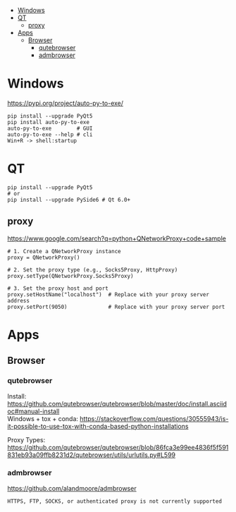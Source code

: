 <!-- TOC -->

- [Windows](#windows)
- [QT](#qt)
    - [proxy](#proxy)
- [Apps](#apps)
    - [Browser](#browser)
        - [qutebrowser](#qutebrowser)
        - [admbrowser](#admbrowser)

<!-- /TOC -->

# Windows

https://pypi.org/project/auto-py-to-exe/

    pip install --upgrade PyQt5
    pip install auto-py-to-exe
    auto-py-to-exe        # GUI
    auto-py-to-exe --help # cli
    Win+R -> shell:startup

# QT

    pip install --upgrade PyQt5
    # or
    pip install --upgrade PySide6 # Qt 6.0+

## proxy
https://www.google.com/search?q=python+QNetworkProxy+code+sample

    # 1. Create a QNetworkProxy instance
    proxy = QNetworkProxy()

    # 2. Set the proxy type (e.g., Socks5Proxy, HttpProxy)
    proxy.setType(QNetworkProxy.Socks5Proxy)

    # 3. Set the proxy host and port
    proxy.setHostName("localhost")  # Replace with your proxy server address
    proxy.setPort(9050)             # Replace with your proxy server port

# Apps
## Browser
### qutebrowser
Install: https://github.com/qutebrowser/qutebrowser/blob/master/doc/install.asciidoc#manual-install  
Windows + tox + conda: https://stackoverflow.com/questions/30555943/is-it-possible-to-use-tox-with-conda-based-python-installations  

Proxy Types: https://github.com/qutebrowser/qutebrowser/blob/86fca3e99ee4836f5f591831eb93a09ffb8231d2/qutebrowser/utils/urlutils.py#L599

### admbrowser
https://github.com/alandmoore/admbrowser

    HTTPS, FTP, SOCKS, or authenticated proxy is not currently supported






